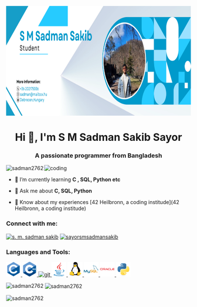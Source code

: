 <img src="https://github.com/sadman2762/sadman2762/blob/main/S%20M%20Sadman%20Sakib.png" width="1000" height="300">
<h1 align="center">Hi 👋, I'm S M Sadman Sakib Sayor</h1>
<h3 align="center">A passionate programmer from Bangladesh</h3>
<img align="right" alt="coding" width="400" src="https://user-images.githubusercontent.com/55389276/140866485-8fb1c876-9a8f-4d6a-98dc-08c4981eaf70.gif">

<p align="left"> <img src="https://komarev.com/ghpvc/?username=sadman2762&label=Profile%20views&color=0e75b6&style=flat" alt="sadman2762" /> </p>

- 🌱 I’m currently learning **C , SQL, Python etc**

- 💬 Ask me about **C, SQL, Python**

- 📄 Know about my experiences [42 Heilbronn, a coding institude](42 Heilbronn, a coding institude)

<h3 align="left">Connect with me:</h3>
<p align="left">
<a href="https://fb.com/s. m. sadman sakib" target="blank"><img align="center" src="https://raw.githubusercontent.com/rahuldkjain/github-profile-readme-generator/master/src/images/icons/Social/facebook.svg" alt="s. m. sadman sakib" height="30" width="40" /></a>
<a href="https://www.behance.net/sayorsmsadmansakib" target="blank"><img align="center" src="https://raw.githubusercontent.com/rahuldkjain/github-profile-readme-generator/master/src/images/icons/Social/behance.svg" alt="sayorsmsadmansakib" height="30" width="40" /></a>
</p>

<h3 align="left">Languages and Tools:</h3>
<p align="left"> <a href="https://www.cprogramming.com/" target="_blank" rel="noreferrer"> <img src="https://raw.githubusercontent.com/devicons/devicon/master/icons/c/c-original.svg" alt="c" width="40" height="40"/> </a> <a href="https://www.w3schools.com/cpp/" target="_blank" rel="noreferrer"> <img src="https://raw.githubusercontent.com/devicons/devicon/master/icons/cplusplus/cplusplus-original.svg" alt="cplusplus" width="40" height="40"/> </a> <a href="https://git-scm.com/" target="_blank" rel="noreferrer"> <img src="https://www.vectorlogo.zone/logos/git-scm/git-scm-icon.svg" alt="git" width="40" height="40"/> </a> <a href="https://www.java.com" target="_blank" rel="noreferrer"> <img src="https://raw.githubusercontent.com/devicons/devicon/master/icons/java/java-original.svg" alt="java" width="40" height="40"/> </a> <a href="https://www.linux.org/" target="_blank" rel="noreferrer"> <img src="https://raw.githubusercontent.com/devicons/devicon/master/icons/linux/linux-original.svg" alt="linux" width="40" height="40"/> </a> <a href="https://www.mysql.com/" target="_blank" rel="noreferrer"> <img src="https://raw.githubusercontent.com/devicons/devicon/master/icons/mysql/mysql-original-wordmark.svg" alt="mysql" width="40" height="40"/> </a> <a href="https://www.oracle.com/" target="_blank" rel="noreferrer"> <img src="https://raw.githubusercontent.com/devicons/devicon/master/icons/oracle/oracle-original.svg" alt="oracle" width="40" height="40"/> </a> <a href="https://www.python.org" target="_blank" rel="noreferrer"> <img src="https://raw.githubusercontent.com/devicons/devicon/master/icons/python/python-original.svg" alt="python" width="40" height="40"/> </a> </p>

<p><img align="left" src="https://github-readme-stats.vercel.app/api/top-langs?username=sadman2762&show_icons=true&locale=en&layout=compact" alt="sadman2762" /></p>

<p>&nbsp;<img align="center" src="https://github-readme-stats.vercel.app/api?username=sadman2762&show_icons=true&locale=en" alt="sadman2762" /></p>

<p><img align="center" src="https://github-readme-streak-stats.herokuapp.com/?user=sadman2762&" alt="sadman2762" /></p>


